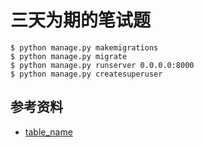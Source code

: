 # 三天为期的笔试题

```shell script
$ python manage.py makemigrations
$ python manage.py migrate
$ python manage.py runserver 0.0.0.0:8000
$ python manage.py createsuperuser
```

## 参考资料

- [table_name](https://books.agiliq.com/projects/django-orm-cookbook/en/latest/table_name.html)